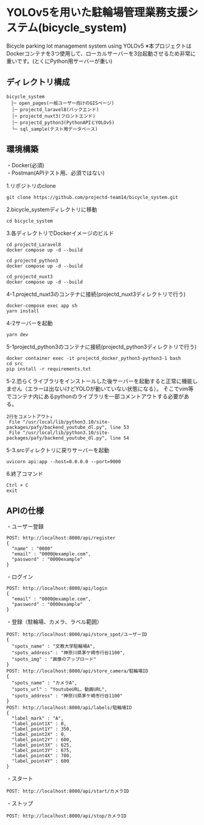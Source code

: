 # YOLOv5を用いた駐輪場管理業務支援システム(bicycle_system)
Bicycle parking lot management system using YOLOv5
※本プロジェクトはDockerコンテナを3つ使用して、ローカルサーバーを3台起動させるため非常に重いです。(とくにPython用サーバーが重い)
  
## ディレクトリ構成  
```
bicycle_system
　│─ open_pages(一般ユーザー向けのGISページ)
  │─ projectd_laravel8(バックエンド)
  │─ projectd_nuxt3(フロントエンド)
  │─ projectd_python3(PythonAPIとYOLOv5)
  └─ sql_sample(テスト用データベース)
```

## 環境構築
・Docker(必須)  
・Postman(APIテスト用、必須ではない)

1.リポジトリのclone
```
git clone https://github.com/projectd-team14/bicycle_system.git
```
2.bicycle_systemディレクトリに移動
```
cd bicycle_system
```
3.各ディレクトリでDockerイメージのビルド
```
cd projectd_Laravel8
docker compose up -d --build
```
```
cd projectd_python3
docker compose up -d --build
```
```
cd_projectd_nuxt3
docker compose up -d --build
```
4-1.projectd_nuxt3のコンテナに接続(projectd_nuxt3ディレクトリで行う)
```
docker-compose exec app sh
yarn install
```
4-2サーバーを起動
```
yarn dev
```
5-1projectd_python3のコンテナに接続(projectd_python3ディレクトリで行う)
```
docker container exec -it projectd_docker_python3-python3-1 bash
cd src
pip install -r requirements.txt
```
5-2.恐らくライブラリをインストールした後サーバーを起動すると正常に機能しません（エラーは出ないけどYOLOが動いていない状態になる）。 そこでvim等でコンテナ内にあるpythonのライブラリを一部コメントアウトする必要がある。
```
2行をコメントアウト↓
 File "/usr/local/lib/python3.10/site-packages/pafy/backend_youtube_dl.py", line 53
 File "/usr/local/lib/python3.10/site-packages/pafy/backend_youtube_dl.py", line 54
```
5-3.srcディレクトリに戻りサーバーを起動
```
uvicorn api:app --host=0.0.0.0 --port=9000
```
6.終了コマンド
```
Ctrl + C
exit
```
  
## APIの仕様
・ユーザー登録
```
POST: http://localhost:8000/api/register
{
  "name" : "0000"
  "email" : "0000@example.com",
  "password" : "0000example"
}
```
・ログイン
```
POST: http://localhost:8000/api/login
{
  "email" : "0000@example.com",
  "password" : "0000example"
}
```
・登録（駐輪場、カメラ、ラベル範囲）
```
POST: http://localhost:8000/api/store_spot/ユーザーID
{
  "spots_name" : "文教大学駐輪場A",
  "spots_address" : "神奈川県茅ケ崎市行谷1100",
  "spots_img" : "画像のアップロード"
}
POST: http://localhost:8000/api/store_camera/駐輪場ID
{
  "spots_name" : "カメラA",
  "spots_url" : "YoutubeURL、動画URL",
  "spots_address" : "神奈川県茅ケ崎市行谷1100"
}
POST: http://localhost:8000/api/labels/駐輪場ID
{
  "label_mark" : "A",
  "label_point1X" : 0,
  "label_point1Y" : 350,
  "label_point2X" : 0,
  "label_point2Y" : 600,
  "label_point3X" : 625,
  "label_point3Y" : 675,
  "label_point4X" : 700,
  "label_point4Y" : 600
}
```
・スタート
```
POST: http://localhost:8000/api/start/カメラID
```
・ストップ
```
POST: http://localhost:8000/api/stop/カメラID
```













